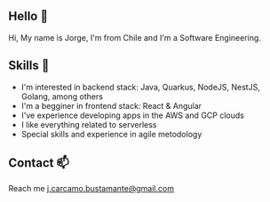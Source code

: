 ## Hello 👋

Hi, My name is Jorge, I'm from Chile and I'm a Software Engineering.


## Skills 👀 

* I'm interested in backend stack: Java, Quarkus, NodeJS, NestJS, Golang, among others
* I'm a begginer in frontend stack: React & Angular
* I've experience developing apps in the AWS and GCP clouds
* I like everything related to serverless
* Special skills and experience in agile metodology



## Contact 📫

Reach me j.carcamo.bustamante@gmail.com

<!---
jorge-carcamo/jorge-carcamo is a ✨ special ✨ repository because its `README.md` (this file) appears on your GitHub profile.
You can click the Preview link to take a look at your changes.
--->
